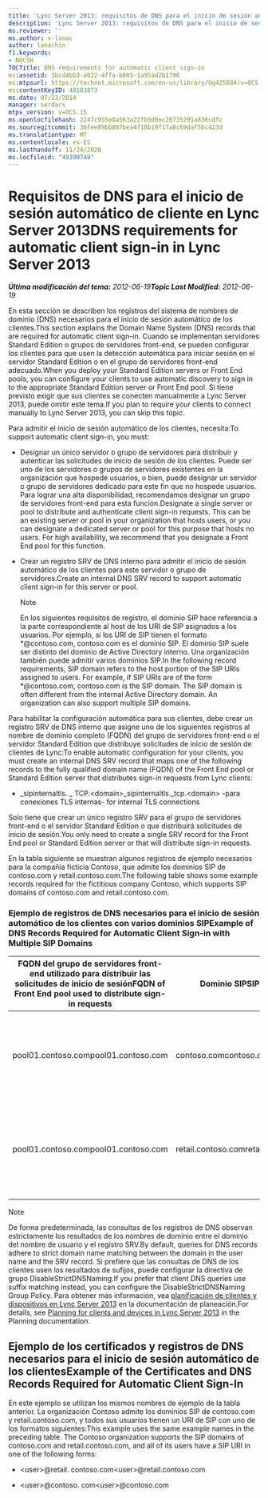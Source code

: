 ```yaml
---
title: 'Lync Server 2013: requisitos de DNS para el inicio de sesión automático de cliente'
description: 'Lync Server 2013: requisitos de DNS para el inicio de sesión automático de cliente.'
ms.reviewer: ''
ms.author: v-lanac
author: lanachin
f1.keywords:
- NOCSH
TOCTitle: DNS requirements for automatic client sign-in
ms:assetid: 3bcd4bb3-a022-4ffa-b005-1a95ad2b1796
ms:mtpsurl: https://technet.microsoft.com/en-us/library/Gg425884(v=OCS.15)
ms:contentKeyID: 48183873
ms.date: 07/23/2014
manager: serdars
mtps_version: v=OCS.15
ms.openlocfilehash: 2247c955e0a563a22fb5d0ec20735291a836cdfc
ms.sourcegitcommit: 36fee89bb887bea4f18b19f17a8c69daf5bc423d
ms.translationtype: MT
ms.contentlocale: es-ES
ms.lasthandoff: 11/24/2020
ms.locfileid: "49399749"
---
```

# <a name="dns-requirements-for-automatic-client-sign-in-in-lync-server-2013"></a><span data-ttu-id="85f3c-103">Requisitos de DNS para el inicio de sesión automático de cliente en Lync Server 2013</span><span class="sxs-lookup"><span data-stu-id="85f3c-103">DNS requirements for automatic client sign-in in Lync Server 2013</span></span>

<div data-xmlns="http://www.w3.org/1999/xhtml">

<div class="topic" data-xmlns="http://www.w3.org/1999/xhtml" data-msxsl="urn:schemas-microsoft-com:xslt" data-cs="https://msdn.microsoft.com/">

<div data-asp="https://msdn2.microsoft.com/asp">



</div>

<div id="mainSection">

<div id="mainBody"><span data-ttu-id="85f3c-104">

<span> </span></span><span class="sxs-lookup"><span data-stu-id="85f3c-104">

<span> </span></span></span>

<span data-ttu-id="85f3c-105">_**Última modificación del tema:** 2012-06-19_</span><span class="sxs-lookup"><span data-stu-id="85f3c-105">_**Topic Last Modified:** 2012-06-19_</span></span>

<span data-ttu-id="85f3c-106">En esta sección se describen los registros del sistema de nombres de dominio (DNS) necesarios para el inicio de sesión automático de los clientes.</span><span class="sxs-lookup"><span data-stu-id="85f3c-106">This section explains the Domain Name System (DNS) records that are required for automatic client sign-in.</span></span> <span data-ttu-id="85f3c-107">Cuando se implementan servidores Standard Edition o grupos de servidores front-end, se pueden configurar los clientes para que usen la detección automática para iniciar sesión en el servidor Standard Edition o en el grupo de servidores front-end adecuado.</span><span class="sxs-lookup"><span data-stu-id="85f3c-107">When you deploy your Standard Edition servers or Front End pools, you can configure your clients to use automatic discovery to sign in to the appropriate Standard Edition server or Front End pool.</span></span> <span data-ttu-id="85f3c-108">Si tiene previsto exigir que sus clientes se conecten manualmente a Lync Server 2013, puede omitir este tema.</span><span class="sxs-lookup"><span data-stu-id="85f3c-108">If you plan to require your clients to connect manually to Lync Server 2013, you can skip this topic.</span></span>

<span data-ttu-id="85f3c-109">Para admitir el inicio de sesión automático de los clientes, necesita:</span><span class="sxs-lookup"><span data-stu-id="85f3c-109">To support automatic client sign-in, you must:</span></span>

  - <span data-ttu-id="85f3c-p102">Designar un único servidor o grupo de servidores para distribuir y autenticar las solicitudes de inicio de sesión de los clientes. Puede ser uno de los servidores o grupos de servidores existentes en la organización que hospede usuarios, o bien, puede designar un servidor o grupo de servidores dedicado para este fin que no hospede usuarios. Para lograr una alta disponibilidad, recomendamos designar un grupo de servidores front-end para esta función.</span><span class="sxs-lookup"><span data-stu-id="85f3c-p102">Designate a single server or pool to distribute and authenticate client sign-in requests. This can be an existing server or pool in your organization that hosts users, or you can designate a dedicated server or pool for this purpose that hosts no users. For high availability, we recommend that you designate a Front End pool for this function.</span></span>

  - <span data-ttu-id="85f3c-113">Crear un registro SRV de DNS interno para admitir el inicio de sesión automático de los clientes para este servidor o grupo de servidores.</span><span class="sxs-lookup"><span data-stu-id="85f3c-113">Create an internal DNS SRV record to support automatic client sign-in for this server or pool.</span></span>
    
    <div>
    

    > [!NOTE]  
    > <span data-ttu-id="85f3c-p103">En los siguientes requisitos de registro, el dominio SIP hace referencia a la parte correspondiente al host de los URI de SIP asignados a los usuarios. Por ejemplo, si los URI de SIP tienen el formato \*@contoso.com, contoso.com es el dominio SIP. El dominio SIP suele ser distinto del dominio de Active Directory interno. Una organización también puede admitir varios dominios SIP.</span><span class="sxs-lookup"><span data-stu-id="85f3c-p103">In the following record requirements, SIP domain refers to the host portion of the SIP URIs assigned to users. For example, if SIP URIs are of the form \*@contoso.com, contoso.com is the SIP domain. The SIP domain is often different from the internal Active Directory domain. An organization can also support multiple SIP domains.</span></span>

    
    </div>

<span data-ttu-id="85f3c-118">Para habilitar la configuración automática para sus clientes, debe crear un registro SRV de DNS interno que asigne uno de los siguientes registros al nombre de dominio completo (FQDN) del grupo de servidores front-end o el servidor Standard Edition que distribuye solicitudes de inicio de sesión de clientes de Lync:</span><span class="sxs-lookup"><span data-stu-id="85f3c-118">To enable automatic configuration for your clients, you must create an internal DNS SRV record that maps one of the following records to the fully qualified domain name (FQDN) of the Front End pool or Standard Edition server that distributes sign-in requests from Lync clients:</span></span>

  - <span data-ttu-id="85f3c-119">\_sipinternaltls. \_ TCP.\<domain\></span><span class="sxs-lookup"><span data-stu-id="85f3c-119">\_sipinternaltls.\_tcp.\<domain\></span></span> <span data-ttu-id="85f3c-120">-para conexiones TLS internas</span><span class="sxs-lookup"><span data-stu-id="85f3c-120">- for internal TLS connections</span></span>

<span data-ttu-id="85f3c-121">Solo tiene que crear un único registro SRV para el grupo de servidores front-end o el servidor Standard Edition o que distribuirá solicitudes de inicio de sesión.</span><span class="sxs-lookup"><span data-stu-id="85f3c-121">You only need to create a single SRV record for the Front End pool or Standard Edition server or that will distribute sign-in requests.</span></span>

<span data-ttu-id="85f3c-122">En la tabla siguiente se muestran algunos registros de ejemplo necesarios para la compañía ficticia Contoso, que admite los dominios SIP de contoso.com y retail.contoso.com.</span><span class="sxs-lookup"><span data-stu-id="85f3c-122">The following table shows some example records required for the fictitious company Contoso, which supports SIP domains of contoso.com and retail.contoso.com.</span></span>

### <a name="example-of-dns-records-required-for-automatic-client-sign-in-with-multiple-sip-domains"></a><span data-ttu-id="85f3c-123">Ejemplo de registros de DNS necesarios para el inicio de sesión automático de los clientes con varios dominios SIP</span><span class="sxs-lookup"><span data-stu-id="85f3c-123">Example of DNS Records Required for Automatic Client Sign-in with Multiple SIP Domains</span></span>

<table>
<colgroup>
<col style="width: 33%" />
<col style="width: 33%" />
<col style="width: 33%" />
</colgroup>
<thead>
<tr class="header">
<th><span data-ttu-id="85f3c-124">FQDN del grupo de servidores front-end utilizado para distribuir las solicitudes de inicio de sesión</span><span class="sxs-lookup"><span data-stu-id="85f3c-124">FQDN of Front End pool used to distribute sign-in requests</span></span></th>
<th><span data-ttu-id="85f3c-125">Dominio SIP</span><span class="sxs-lookup"><span data-stu-id="85f3c-125">SIP domain</span></span></th>
<th><span data-ttu-id="85f3c-126">Registro SRV de DNS</span><span class="sxs-lookup"><span data-stu-id="85f3c-126">DNS SRV record</span></span></th>
</tr>
</thead>
<tbody>
<tr class="odd">
<td><p><span data-ttu-id="85f3c-127">pool01.contoso.com</span><span class="sxs-lookup"><span data-stu-id="85f3c-127">pool01.contoso.com</span></span></p></td>
<td><p><span data-ttu-id="85f3c-128">contoso.com</span><span class="sxs-lookup"><span data-stu-id="85f3c-128">contoso.com</span></span></p></td>
<td><p><span data-ttu-id="85f3c-129">Registro SRV para el dominio _sipinternaltls._tcp.contoso.com por el puerto 5061 que se asigna a pool01.contoso.com</span><span class="sxs-lookup"><span data-stu-id="85f3c-129">An SRV record for _sipinternaltls._tcp.contoso.com domain over port 5061 that maps to pool01.contoso.com</span></span></p></td>
</tr>
<tr class="even">
<td><p><span data-ttu-id="85f3c-130">pool01.contoso.com</span><span class="sxs-lookup"><span data-stu-id="85f3c-130">pool01.contoso.com</span></span></p></td>
<td><p><span data-ttu-id="85f3c-131">retail.contoso.com</span><span class="sxs-lookup"><span data-stu-id="85f3c-131">retail.contoso.com</span></span></p></td>
<td><p><span data-ttu-id="85f3c-132">Registro SRV para el dominio _sipinternaltls._tcp.retail.contoso.com por el puerto 5061 que se asigna a pool01.contoso.com</span><span class="sxs-lookup"><span data-stu-id="85f3c-132">An SRV record for _sipinternaltls._tcp.retail.contoso.com domain over port 5061 that maps to pool01.contoso.com</span></span></p></td>
</tr>
</tbody>
</table>


<div>


> [!NOTE]  
> <span data-ttu-id="85f3c-133">De forma predeterminada, las consultas de los registros de DNS observan estrictamente los resultados de los nombres de dominio entre el dominio del nombre de usuario y el registro SRV.</span><span class="sxs-lookup"><span data-stu-id="85f3c-133">By default, queries for DNS records adhere to strict domain name matching between the domain in the user name and the SRV record.</span></span> <span data-ttu-id="85f3c-134">Si prefiere que las consultas de DNS de los clientes usen los resultados de sufijos, puede configurar la directiva de grupo DisableStrictDNSNaming.</span><span class="sxs-lookup"><span data-stu-id="85f3c-134">If you prefer that client DNS queries use suffix matching instead, you can configure the DisableStrictDNSNaming Group Policy.</span></span> <span data-ttu-id="85f3c-135">Para obtener más información, vea <A href="lync-server-2013-planning-for-clients-and-devices.md">planificación de clientes y dispositivos en Lync Server 2013</A> en la documentación de planeación.</span><span class="sxs-lookup"><span data-stu-id="85f3c-135">For details, see <A href="lync-server-2013-planning-for-clients-and-devices.md">Planning for clients and devices in Lync Server 2013</A> in the Planning documentation.</span></span>



</div>

<div>

## <a name="example-of-the-certificates-and-dns-records-required-for-automatic-client-sign-in"></a><span data-ttu-id="85f3c-136">Ejemplo de los certificados y registros de DNS necesarios para el inicio de sesión automático de los clientes</span><span class="sxs-lookup"><span data-stu-id="85f3c-136">Example of the Certificates and DNS Records Required for Automatic Client Sign-In</span></span>

<span data-ttu-id="85f3c-p106">En este ejemplo se utilizan los mismos nombres de ejemplo de la tabla anterior. La organización Contoso admite los dominios SIP de contoso.com y retail.contoso.com, y todos sus usuarios tienen un URI de SIP con uno de los formatos siguientes:</span><span class="sxs-lookup"><span data-stu-id="85f3c-p106">This example uses the same example names in the preceding table. The Contoso organization supports the SIP domains of contoso.com and retail.contoso.com, and all of its users have a SIP URI in one of the following forms:</span></span>

  - <span data-ttu-id="85f3c-139">\<user\>@retail. contoso.com</span><span class="sxs-lookup"><span data-stu-id="85f3c-139">\<user\>@retail.contoso.com</span></span>

  - <span data-ttu-id="85f3c-140">\<user\>@contoso. com</span><span class="sxs-lookup"><span data-stu-id="85f3c-140">\<user\>@contoso.com</span></span>

<span data-ttu-id="85f3c-141"></div>

</div>

<span> </span>

</div>

</div>

</span><span class="sxs-lookup"><span data-stu-id="85f3c-141"></div>

</div>

<span> </span>

</div>

</div>

</span></span></div>

